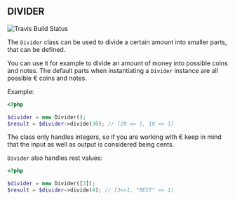 DIVIDER
-------

![Travis Build Status](https://api.travis-ci.org/bestform/Divider.svg?branch=master)

The `Divider` class can be used to divide a certain amount into smaller parts, that can be defined.

You can use it for example to divide an amount of money into possible coins and notes. The default parts when instantiating a `Divider` instance are all possible € coins and notes.

Example:

```php
<?php

$divider = new Divider();
$result = $divider->divide(30); // [20 => 1, 10 => 1]
```

The class only handles integers, so if you are working with € keep in mind that the input as well as output is considered being cents.

`Divider` also handles rest values:

```php
<?php

$divider = new Divider([3]);
$result = $divider->divide(4); // [3=>1, "REST" => 1]
```


